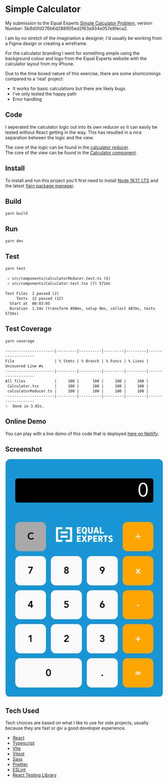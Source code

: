 # Simple Calculator

My submission to the Equal Experts 
[Simple Calculator Problem](https://equalexperts.github.io/ee-tech-interviews-uk/calculator-problem.html), 
version Number: 5b8d0fd276b6d288905ed2f63a934e057e8feca2.

I am by no stretch of the imagination a designer, I'd usually be working from a Figma design or creating a wireframe. 

For the calculator branding I went for something simple using the background colour and logo from the Equal Experts 
website with the calculator layout from my iPhone.

Due to the time boxed nature of this exercise, there are some shortcomings compared to a 'real' project:
- It works for basic calculations but there are likely bugs
- I've only tested the happy path
- Error handling

## Code
I seperated the calculator logic out into its own reducer so it can easily be tested without React getting in the way.
This has resulted in a nice separation between the logic and the view. 

The core of the logic can be found in the [calculator reducer](/src/components/calculatorReducer.ts).  
The core of the view can be found in the [Calculator component](/src/components/Calculator.tsx).  

## Install
To install and run this project you'll first need to install [Node 16.17. LTS](https://nodejs.org/en/) and the latest
[Yarn package manager](https://yarnpkg.com/).

## Build
```
yarn build
```

## Run

```
yarn dev
```

## Test

```
yarn test

 ✓ src/components/calculatorReducer.test.ts (5)
 ✓ src/components/Calculator.test.tsx (7) 571ms

Test Files  2 passed (2)
     Tests  12 passed (12)
  Start at  00:03:05
  Duration  1.54s (transform 498ms, setup 0ms, collect 407ms, tests 572ms)
```

## Test Coverage

```
yarn coverage

----------------------|---------|----------|---------|---------|-------------------
File                  | % Stmts | % Branch | % Funcs | % Lines | Uncovered Line #s 
----------------------|---------|----------|---------|---------|-------------------
All files             |     100 |      100 |     100 |     100 |                   
 Calculator.tsx       |     100 |      100 |     100 |     100 |                   
 calculatorReducer.ts |     100 |      100 |     100 |     100 |                   
----------------------|---------|----------|---------|---------|-------------------
✨  Done in 3.65s.
```

## Online Demo

You can play with a live demo of this code that is deployed [here on Netlify](https://cool-sorbet-6fa1eb.netlify.app/). 

## Screenshot

![Screenshot](screenshot/simple-calculator.png?raw=true "Simple Calculator Screenshot")

## Tech Used

Tech choices are based on what I like to use for side projects, usually because they are fast or giv a good developer
experience.

- [React](https://reactjs.org/)
- [Typescript](https://www.typescriptlang.org/)
- [Vite](https://vitejs.dev/)
- [Vitest](https://vitest.dev/)
- [Sass](https://sass-lang.com/)
- [Prettier](https://prettier.io/)
- [ESLint](https://eslint.org/)
- [React Testing Library](https://testing-library.com/)
